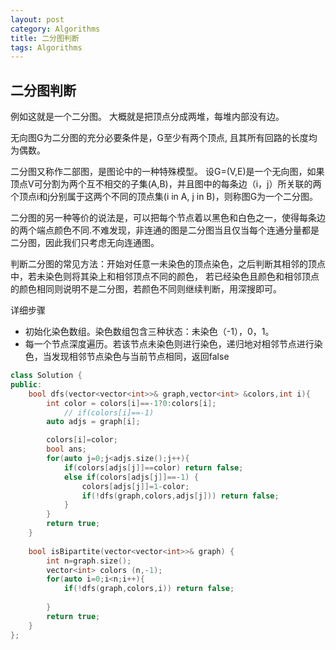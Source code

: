 ```yaml
---
layout: post
category: Algorithms
title: 二分图判断
tags: Algorithms
---
```


## 二分图判断

例如这就是一个二分图。 大概就是把顶点分成两堆，每堆内部没有边。

无向图G为二分图的充分必要条件是，G至少有两个顶点, 且其所有回路的长度均为偶数。

二分图又称作二部图，是图论中的一种特殊模型。 设G=(V,E)是一个无向图，如果顶点V可分割为两个互不相交的子集(A,B)，并且图中的每条边（i，j）所关联的两个顶点i和j分别属于这两个不同的顶点集(i in A, j in B)，则称图G为一个二分图。

二分图的另一种等价的说法是，可以把每个节点着以黑色和白色之一，使得每条边的两个端点颜色不同.不难发现，非连通的图是二分图当且仅当每个连通分量都是二分图，因此我们只考虑无向连通图。

判断二分图的常见方法：开始对任意一未染色的顶点染色，之后判断其相邻的顶点中，若未染色则将其染上和相邻顶点不同的颜色， 若已经染色且颜色和相邻顶点的颜色相同则说明不是二分图，若颜色不同则继续判断，用深搜即可。

详细步骤
- 初始化染色数组。染色数组包含三种状态：未染色（-1），0，1。
- 每一个节点深度遍历。若该节点未染色则进行染色，递归地对相邻节点进行染色，当发现相邻节点染色与当前节点相同，返回false

```c++
class Solution {
public:
    bool dfs(vector<vector<int>>& graph,vector<int> &colors,int i){
        int color = colors[i]==-1?0:colors[i];
            // if(colors[i]==-1)
        auto adjs = graph[i];

        colors[i]=color;
        bool ans;
        for(auto j=0;j<adjs.size();j++){
            if(colors[adjs[j]]==color) return false;
            else if(colors[adjs[j]]==-1) {
                colors[adjs[j]]=1-color;
                if(!dfs(graph,colors,adjs[j])) return false;
            }
        }    
        return true;
    }
    
    bool isBipartite(vector<vector<int>>& graph) {
        int n=graph.size();
        vector<int> colors (n,-1);
        for(auto i=0;i<n;i++){
            if(!dfs(graph,colors,i)) return false;
            
        }
        return true;
    }
};
```